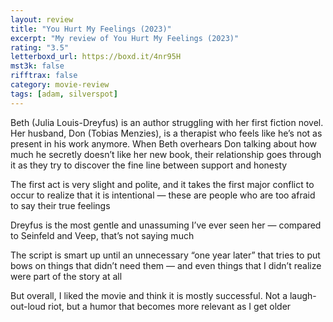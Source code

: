 ```yaml
---
layout: review
title: "You Hurt My Feelings (2023)"
excerpt: "My review of You Hurt My Feelings (2023)"
rating: "3.5"
letterboxd_url: https://boxd.it/4nr95H
mst3k: false
rifftrax: false
category: movie-review
tags: [adam, silverspot]
---
```


Beth (Julia Louis-Dreyfus) is an author struggling with her first fiction novel. Her husband, Don (Tobias Menzies), is a therapist who feels like he’s not as present in his work anymore. When Beth overhears Don talking about how much he secretly doesn’t like her new book, their relationship goes through it as they try to discover the fine line between support and honesty

The first act is very slight and polite, and it takes the first major conflict to occur to realize that it is intentional — these are people who are too afraid to say their true feelings

Dreyfus is the most gentle and unassuming I’ve ever seen her — compared to Seinfeld and Veep, that’s not saying much

The script is smart up until an unnecessary “one year later” that tries to put bows on things that didn’t need them — and even things that I didn’t realize were part of the story at all

But overall, I liked the movie and think it is mostly successful. Not a laugh-out-loud riot, but a humor that becomes more relevant as I get older
